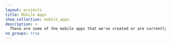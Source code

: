 ```yaml
---
layout: projects
title: Mobile Apps
show_collection: mobile_apps
description: >
  These are some of the mobile apps that we've created or are currently working on.
no_groups: true
---
```

